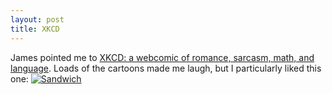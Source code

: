 ```yaml
--- 
layout: post
title: XKCD
---
```

James pointed me to [XKCD: a webcomic of romance, sarcasm, math, and language](http://xkcd.com). Loads of the cartoons made me laugh, but I particularly liked this one:
[![Sandwich](http://imgs.xkcd.com/comics/sandwich.png)](http://xkcd.com/149/)
